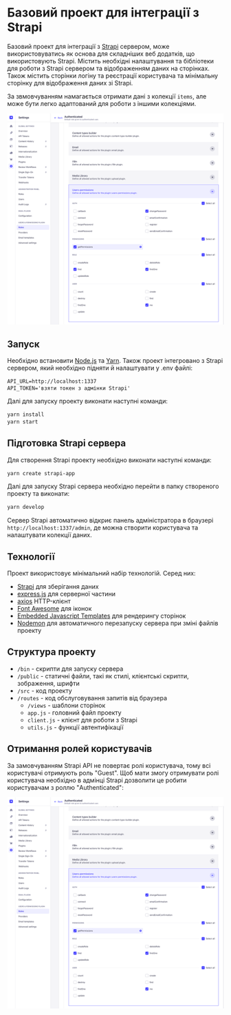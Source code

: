 # Базовий проект для інтеграції з Strapi

Базовий проект для інтеграції з [Strapi](https://strapi.io) сервером, може використовуватись як основа для складніших веб додатків, що використовують Strapi.
Містить необхідні налаштування та бібліотеки для роботи з Strapi сервером та відображенням даних на сторінках. Також містить сторінки логіну та реєстрації користувача та мінімальну сторінку для відображення даних зі Strapi.

За звмовчуванням намагається отримати дані з колекції `items`, але може бути легко адаптований для роботи з іншими колекціями.

![Вигляд](docs/strapi-roles.png)

## Запуск

Необхідно встановити [Node.js](https://nodejs.org/en/download/package-manager) та [Yarn](https://yarnpkg.com/getting-started/install).
Також проект інтегровано з Strapi сервером, який необхідно підняти й налаштувати у .env файлі:

```
API_URL=http://localhost:1337
API_TOKEN='взяти токен з адмінки Strapi'
```

Далі для запуску проекту виконати наступні команди:

```bash
yarn install
yarn start
```

## Підготовка Strapi сервера

Для створення Strapi проекту необхідно виконати наступні команди:

```bash
yarn create strapi-app
```

Далі для запуску Strapi сервера необхідно перейти в папку створеного проекту та виконати:

```bash
yarn develop
```

Сервер Strapi автоматично відкриє панель адміністратора в браузері `http://localhost:1337/admin`, де можна створити користувача та налаштувати колекції даних.

## Технології

Проект використовує мінімальний набір технологій. Серед них:
- [Strapi](https://strapi.io) для зберігання даних
- [express.js](https://expressjs.com) для серверної частини
- [axios](https://axios-http.com/uk/docs/example) HTTP-клієнт
- [Font Awesome](https://fontawesome.com/icons) для іконок
- [Embedded Javascript Templates](https://ejs.co) для рендерингу сторінок
- [Nodemon](https://nodemon.io) для автоматичного перезапуску сервера при зміні файлів проекту

## Структура проекту

 - `/bin` - скрипти для запуску сервера
 - `/public` - статичні файли, такі як стилі, клієнтські скрипти, зображення, шрифти
 - `/src` - код проекту
 - `/routes` - код обслуговування запитів від браузера
   - `/views` - шаблони сторінок
   - `app.js` - головний файл проекту
   - `client.js` - клієнт для роботи з Strapi
   - `utils.js` - функції автентифікації




## Отримання ролей користувачів

За замовчуванням Strapi API не повертає ролі користувача, тому всі користувачі отримують роль "Guest". Щоб мати змогу отримувати ролі користувача необхідно в адмінці Strapi дозволити це робити користувачам з роллю "Authenticated":

![Додавання ролі](docs/strapi-roles.png)
